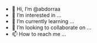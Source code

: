 - 👋 Hi, I’m @abdorraa
- 👀 I’m interested in ...
- 🌱 I’m currently learning ...
- 💞️ I’m looking to collaborate on ...
- 📫 How to reach me ...

<!---
abdorraa/abdorraa is a ✨ special ✨ repository because its `README.md` (this file) appears on your GitHub profile.
You can click the Preview link to take a look at your changes.
--->
